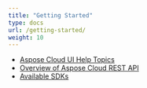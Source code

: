 ```yaml
---
title: "Getting Started"
type: docs
url: /getting-started/
weight: 10
---
```


- [Aspose Cloud UI Help Topics](/aspose-cloud-ui-help-topics/)
- [Overview of Aspose Cloud REST API](/overview-of-aspose-cloud-rest-api/)
- [Available SDKs](/available-sdks/)
